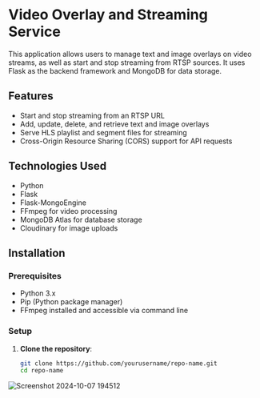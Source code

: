 # Video Overlay and Streaming Service

This application allows users to manage text and image overlays on video streams, as well as start and stop streaming from RTSP sources. It uses Flask as the backend framework and MongoDB for data storage.

## Features
- Start and stop streaming from an RTSP URL
- Add, update, delete, and retrieve text and image overlays
- Serve HLS playlist and segment files for streaming
- Cross-Origin Resource Sharing (CORS) support for API requests

## Technologies Used
- Python
- Flask
- Flask-MongoEngine
- FFmpeg for video processing
- MongoDB Atlas for database storage
- Cloudinary for image uploads

## Installation

### Prerequisites
- Python 3.x
- Pip (Python package manager)
- FFmpeg installed and accessible via command line




### Setup
1. **Clone the repository**:
   ```bash
   git clone https://github.com/yourusername/repo-name.git
   cd repo-name
![Screenshot 2024-10-07 194512](https://github.com/user-attachments/assets/d5c6583a-580f-4659-ad3f-07a9bfd9f85f)

